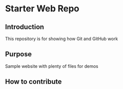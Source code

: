# Starter Web Repo


## Introduction

This repository is for showing how Git and GitHub work

## Purpose

Sample website with plenty of files for demos

## How to contribute